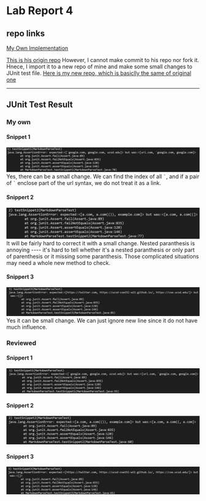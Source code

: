 # Lab Report 4
## repo links
[My Own Implementation](https://github.com/Excalibur021/markdown-parse)

[This is his origin repo](https://github.com/leo3friedman/markdown-parse)
However, I cannot make commit to his repo nor fork it. Hnece, I import it to a new repo of mine and make some small changes to JUnit test file. [Here is my new repo, which is basiclly the same of original one](https://github.com/Excalibur021/markdown-parse-leo3friedman)


---
## JUnit Test Result
### My own
#### Snippet 1
![snippet1](my-1.png)
Yes, there can be a small change. We can find the index of all `` ` ``, and if a pair of `` ` `` enclose part of the url syntax, we do not treat it as a link.
#### Snippert 2
![snippet2](my-2.png)
It will be fairly hard to correct it with a small change. Nested paranthesis is annoying ---- it's hard to tell whether it's a nested paranthesis or only part of parenthesis or it missing some paranthesis. Those complicated situations may need a whole new method to check.
#### Snippert 3
![snippet3](my-3.png)
Yes it can be small change. We can just ignore new line since it do not have much influence.
### Reviewed
#### Snippert 1
![snippet1](reviewed-1.png)
#### Snippert 2
![snippet2](reviewed-2.png)
#### Snippert 3
![snippet3](reviewed-3.png)